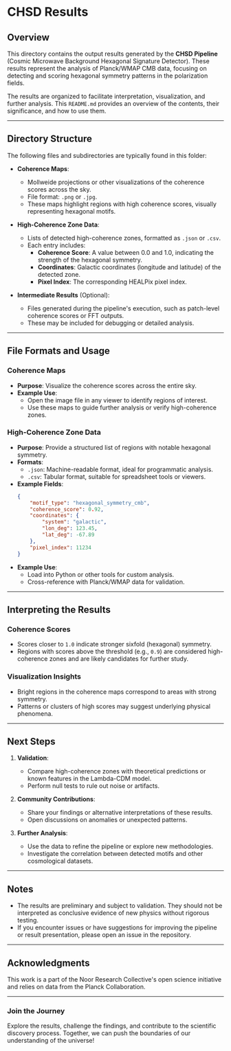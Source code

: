 # CHSD Results

## Overview

This directory contains the output results generated by the **CHSD Pipeline** (Cosmic Microwave Background Hexagonal Signature Detector). These results represent the analysis of Planck/WMAP CMB data, focusing on detecting and scoring hexagonal symmetry patterns in the polarization fields.

The results are organized to facilitate interpretation, visualization, and further analysis. This `README.md` provides an overview of the contents, their significance, and how to use them.

---

## Directory Structure

The following files and subdirectories are typically found in this folder:

- **Coherence Maps**:
  - Mollweide projections or other visualizations of the coherence scores across the sky.
  - File format: `.png` or `.jpg`.
  - These maps highlight regions with high coherence scores, visually representing hexagonal motifs.

- **High-Coherence Zone Data**:
  - Lists of detected high-coherence zones, formatted as `.json` or `.csv`.
  - Each entry includes:
    - **Coherence Score**: A value between 0.0 and 1.0, indicating the strength of the hexagonal symmetry.
    - **Coordinates**: Galactic coordinates (longitude and latitude) of the detected zone.
    - **Pixel Index**: The corresponding HEALPix pixel index.

- **Intermediate Results** (Optional):
  - Files generated during the pipeline's execution, such as patch-level coherence scores or FFT outputs.
  - These may be included for debugging or detailed analysis.

---

## File Formats and Usage

### **Coherence Maps**
- **Purpose**: Visualize the coherence scores across the entire sky.
- **Example Use**:
  - Open the image file in any viewer to identify regions of interest.
  - Use these maps to guide further analysis or verify high-coherence zones.

### **High-Coherence Zone Data**
- **Purpose**: Provide a structured list of regions with notable hexagonal symmetry.
- **Formats**:
  - `.json`: Machine-readable format, ideal for programmatic analysis.
  - `.csv`: Tabular format, suitable for spreadsheet tools or viewers.
- **Example Fields**:
  ```json
  {
      "motif_type": "hexagonal_symmetry_cmb",
      "coherence_score": 0.92,
      "coordinates": {
          "system": "galactic",
          "lon_deg": 123.45,
          "lat_deg": -67.89
      },
      "pixel_index": 11234
  }
  ```
- **Example Use**:
  - Load into Python or other tools for custom analysis.
  - Cross-reference with Planck/WMAP data for validation.

---

## Interpreting the Results

### **Coherence Scores**
- Scores closer to `1.0` indicate stronger sixfold (hexagonal) symmetry.
- Regions with scores above the threshold (e.g., `0.9`) are considered high-coherence zones and are likely candidates for further study.

### **Visualization Insights**
- Bright regions in the coherence maps correspond to areas with strong symmetry.
- Patterns or clusters of high scores may suggest underlying physical phenomena.

---

## Next Steps

1. **Validation**:
   - Compare high-coherence zones with theoretical predictions or known features in the Lambda-CDM model.
   - Perform null tests to rule out noise or artifacts.

2. **Community Contributions**:
   - Share your findings or alternative interpretations of these results.
   - Open discussions on anomalies or unexpected patterns.

3. **Further Analysis**:
   - Use the data to refine the pipeline or explore new methodologies.
   - Investigate the correlation between detected motifs and other cosmological datasets.

---

## Notes

- The results are preliminary and subject to validation. They should not be interpreted as conclusive evidence of new physics without rigorous testing.
- If you encounter issues or have suggestions for improving the pipeline or result presentation, please open an issue in the repository.

---

## Acknowledgments

This work is a part of the Noor Research Collective's open science initiative and relies on data from the Planck Collaboration.

---

### Join the Journey

Explore the results, challenge the findings, and contribute to the scientific discovery process. Together, we can push the boundaries of our understanding of the universe!
